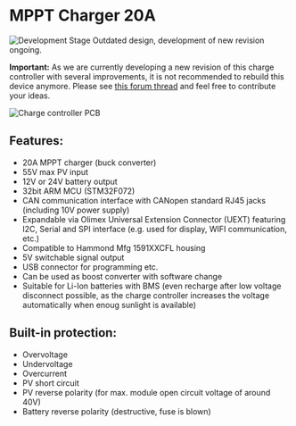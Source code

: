 # MPPT Charger 20A

![Development Stage](https://img.shields.io/badge/development%20stage-deprecated-lightgrey.svg) Outdated design, development of new revision ongoing.

**Important:** As we are currently developing a new revision of this charge controller with several improvements, it is not recommended to rebuild this device anymore. Please see [this forum thread](https://talk.libre.solar/t/community-development-of-new-20a-mppt/121) and feel free to contribute your ideas.

![Charge controller PCB](docs/MPPT_charger_20A_rendered.png)

## Features:
- 20A MPPT charger (buck converter)
- 55V max PV input
- 12V or 24V battery output
- 32bit ARM MCU (STM32F072)
- CAN communication interface with CANopen standard RJ45 jacks (including 10V power supply)
- Expandable via Olimex Universal Extension Connector (UEXT) featuring I2C, Serial and SPI interface (e.g. used for display, WIFI communication, etc.)
- Compatible to Hammond Mfg 1591XXCFL housing
- 5V switchable signal output
- USB connector for programming etc.
- Can be used as boost converter with software change
- Suitable for Li-Ion batteries with BMS (even recharge after low voltage disconnect possible, as the charge controller increases the voltage automatically when enoug sunlight is available)

## Built-in protection:
- Overvoltage
- Undervoltage
- Overcurrent
- PV short circuit
- PV reverse polarity (for max. module open circuit voltage of around 40V)
- Battery reverse polarity (destructive, fuse is blown)
